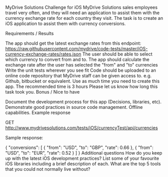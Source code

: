 MyDrive Solutions Challenge for iOS
MyDrive Solutions sales employees travel very often, and they will need an application to assist them with the currency exchange rate for each country they visit. The task is to create an iOS application to assist them with currency conversions.

Requirements / Results

The app should get the latest exchange rates from this endpoint: https://raw.githubusercontent.com/mydrive/code-tests/master/iOS-currency-exchange-rates/rates.json
The user should be able to select which currency to convert from and to.
The app should calculate the exchange rate after the user has selected the "from" and "to" currencies
Write the unit tests wherever you see fit
Code should be uploaded to an online code repository that MyDrive staff can be given access to. e.g. Github, bitbucket or equivalent.
Use as much time you need to create this app. The recommended time is 3 hours
Please let us know how long this task took you.
Bonus / Nice to have

Document the development process for this app (Decisions, libraries, etc).
Demonstrate good practices in source code management.
Offline capabilities.
Example response

GET http://www.mydrivesolutions.com/tests/iOS/currencyTest/api/currencies

Sample response:

{
"conversions": [
{
"from": "USD",
"to": "GBP",
"rate": 0.66
},
{
"from": "USD",
"to": "EUR",
"rate": 0.52
}
]
}
Additional questions
How do you keep up with the latest iOS development practices?
List some of your favourite iOS libraries including a brief description of each.
What are the top 5 tools that you could not normally live without?
